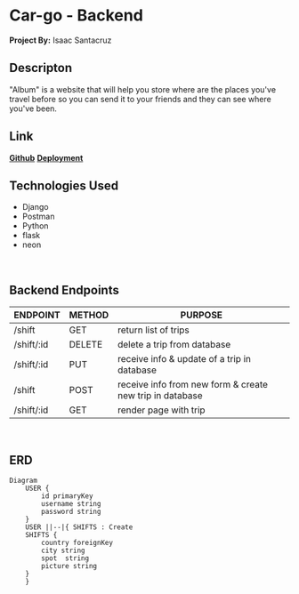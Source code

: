 # Car-go - Backend
**Project By:** Isaac Santacruz


## Descripton
"Album" is a website that will help you store where are the places you've travel before so you can send it to your friends and they can see where you've been.
</br>

## Link
[**Github**]()
[**Deployment**]()
</br>

## Technologies Used
- Django
- Postman
- Python
- flask
- neon
</br>

## Backend Endpoints

| ENDPOINT | METHOD | PURPOSE |
|----------|--------|---------|
| /shift | GET | return list of trips|
| /shift/:id | DELETE | delete a trip from database |
| /shift/:id | PUT | receive info & update of  a trip in database |
| /shift | POST | receive info from new form & create new trip in database |
| /shift/:id | GET | render page with trip|
</br>

## ERD

``` 
Diagram
    USER {
        id primaryKey
        username string 
        password string
    }
    USER ||--|{ SHIFTS : Create
    SHIFTS {
        country foreignKey
        city string
        spot  string 
        picture string 
    }
    }
```